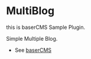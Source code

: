 # MultiBlog

this is baserCMS Sample Plugin.

Simple Multiple Blog.

- See [baserCMS](https://github.com/baserproject/basercms)